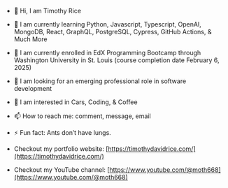- 👋 Hi, I am Timothy Rice
- 🌱 I am currently learning Python, Javascript, Typescript, OpenAI, MongoDB, React, GraphQL, PostgreSQL, Cypress, GitHub Actions, & Much More
- 📖 I am currently enrolled in EdX Programming Bootcamp through Washington University in St. Louis (course completion date February 6, 2025)
- 💞️ I am looking for an emerging professional role in software development
- 👀 I am interested in Cars, Coding, & Coffee
- 📫 How to reach me: comment, message, email
- ⚡ Fun fact: Ants don’t have lungs.

- Checkout my portfolio website: [https://timothydavidrice.com/](https://timothydavidrice.com/)

- Checkout my YouTube channel: [https://www.youtube.com/@moth668](https://www.youtube.com/@moth668)
<!---
Moth668/Moth668 is a ✨ special ✨ repository because its `README.md` (this file) appears on your GitHub profile.
You can click the Preview link to take a look at your changes.
--->
